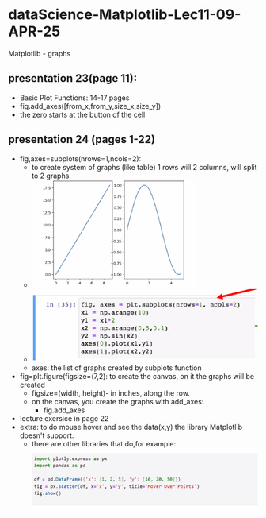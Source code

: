 # dataScience-Matplotlib-Lec11-09-APR-25
Matplotlib - graphs
## presentation 23(page 11):
* Basic Plot Functions: 14-17 pages
* fig.add_axes([from_x,from_y,size_x,size_y])
* the zero starts at the button of the cell
## presentation 24 (pages 1-22)
* fig,axes=subplots(nrows=1,ncols=2):
  * to create system of graphs (like table) 1 rows will 2 columns, will split to 2 graphs
  * ![img.png](img.png)
  * ![img_1.png](img_1.png)
  * axes: the list of graphs created by subplots function
* fig=plt.figure(figsize=(7,2): to create the canvas, on it the graphs will be created
  * figsize=(width, height)- in inches, along the row.
  * on the canvas, you create the graphs with add_axes:
    * fig.add_axes
* lecture exersice in page 22
* extra: to do mouse hover and see the data(x,y) the library Matplotlib doesn't support.
  * there are other libraries that do,for example:
  ![img_2.png](img_2.png)